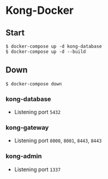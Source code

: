 # Kong-Docker

## Start

```
$ docker-compose up -d kong-database
$ docker-compose up -d --build
```

## Down

```
$ docker-compose down
```

### kong-database

- Listening port `5432`

### kong-gateway

- Listening port `8000`, `8001`, `8443`, `8443`

### kong-admin

- Listening port `1337`


